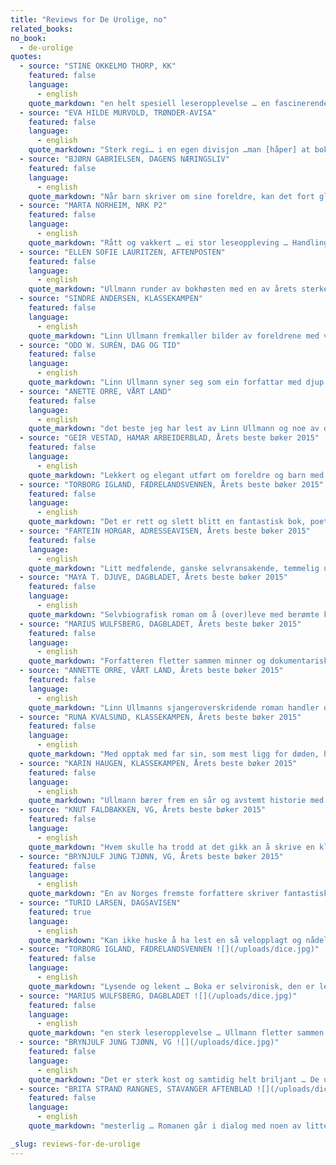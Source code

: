 ```yaml
---
title: "Reviews for De Urolige, no"
related_books:
no_book:
  - de-urolige
quotes:
  - source: "STINE OKKELMO THORP, KK"
    featured: false
    language:
      - english
    quote_markdown: "en helt spesiell leseropplevelse … en fascinerende historie … en enestående god roman"
  - source: "EVA HILDE MURVOLD, TRØNDER-AVISA"
    featured: false
    language:
      - english
    quote_markdown: "Sterk regi… i en egen divisjon …man [håper] at boken ikke skal ta slutt. Hver linje fylles med innhold og sterk tilstedeværelse, alvor og humor side om side, uanstrengt og formfullendt."
  - source: "BJØRN GABRIELSEN, DAGENS NÆRINGSLIV"
    featured: false
    language:
      - english
    quote_markdown: "Når barn skriver om sine foreldre, kan det fort gli over i anklagens form. Ullmann dveler i stedet ved utilgjengeligheten på en måte som gir interessante betraktninger … en formsikker og overbevisende fortelling om hukommelse, tilhørighet og foreldre"
  - source: "MARTA NORHEIM, NRK P2"
    featured: false
    language:
      - english
    quote_markdown: "Rått og vakkert … ei stor leseoppleving … Handlinga er altså strengt tilskoren, og det er nettopp dette som gjer historia så sterk … Den fine balansen mellom det almenne og det heilt spesifikke får denne romanen til å dirre av intensitet. Forfattaren unngår elegant å snuble ned i dei openberre fallgruvene som finst når eit barn skal skrive om sine kjente foreldre … De urolige er ei raus og klok forteljing om vanskelege, rare, fine, rå og uuthaldelege ting som skjer mellom familiemedlemmer"
  - source: "ELLEN SOFIE LAURITZEN, AFTENPOSTEN"
    featured: false
    language:
      - english
    quote_markdown: "Ullmann runder av bokhøsten med en av årets sterkeste beretninger … Bak nydelige setninger skjuler det seg komplekse følelser og smertefulle opplevelser … Det er en modig beretning, hele tiden balanserende mellom det vakre og det groteske … en rørende og kjærlig bok, som får leseren til å tenke tilbake på sine egne minner, huske på bortgjemte historier. Og det er vel noe av det fineste litteraturen kan gjøre?"
  - source: "SINDRE ANDERSEN, KLASSEKAMPEN"
    featured: false
    language:
      - english
    quote_markdown: "Linn Ullmann fremkaller bilder av foreldrene med virtuos teknikk … Hoppene i tid gjør at Ullmann kan lage poesi av minner uten at det blir for påtrengende i den lette prosaen. Skjedde ting én gang, eller flere? Varte de en hel barndom? Språket er uhyre elegant, innimellom ekstraordinært. Jeg imponeres av hvordan hun uanstrengt kan skifte tema brått midt i et luntende avsnitt. Sidelange setninger manøvreres med små åndedrag."
  - source: "ODD W. SURÉN, DAG OG TID"
    featured: false
    language:
      - english
    quote_markdown: "Linn Ullmann syner seg som ein forfattar med djup innsikt i korleis born ser føresetnadene som universelle kjensgjerningar, til blikket ho har på dei vaksne som ikkje har funne ut kva det tyder å vera vaksen"
  - source: "ANETTE ORRE, VÅRT LAND"
    featured: false
    language:
      - english
    quote_markdown: "det beste jeg har lest av Linn Ullmann og noe av det beste jeg har lest i år…lysende god skjønnlitteratur… Fortellingen flyter så lett at det føles som om den ikke kunne vært fortalt på noen annen måte…Steder og stemninger skildres med en unik tilstedeværelse som gjør at de fester seg i bevisstheten seg og blander seg med ens egne minne"
  - source: "GEIR VESTAD, HAMAR ARBEIDERBLAD, Årets beste bøker 2015"
    featured: false
    language:
      - english
    quote_markdown: "Lekkert og elegant utført om foreldre og barn med selvbiografisk preg. En bestselger i årets siste måned."
  - source: "TORBORG IGLAND, FÆDRELANDSVENNEN, Årets beste bøker 2015"
    featured: false
    language:
      - english
    quote_markdown: "Det er rett og slett blitt en fantastisk bok, poetisk, selvironisk, leken og fullstendig blottet for jåleri."
  - source: "FARTEIN HORGAR, ADRESSEAVISEN, Årets beste bøker 2015"
    featured: false
    language:
      - english
    quote_markdown: "Litt medfølende, ganske selvransakende, temmelig utleverende og svært velskrevet om det å være barn i en oppløst kunstnerfamilie."
  - source: "MAYA T. DJUVE, DAGBLADET, Årets beste bøker 2015"
    featured: false
    language:
      - english
    quote_markdown: "Selvbiografisk roman om å (over)leve med berømte kunstnerforeldre. Ullmann har aldri vært bedre. Her er hun sårbar, morsom, poetisk, tenksom, rå og ømhjertet. Et rørende og uendelig nyansert stykke fortellerkunst."
  - source: "MARIUS WULFSBERG, DAGBLADET, Årets beste bøker 2015"
    featured: false
    language:
      - english
    quote_markdown: "Forfatteren fletter sammen minner og dokumentarisk materiale med utsøkt letthet i sin gripende og inngående roman om sine berømte foreldre. Særlig de kjærlige skildringene av den aldrende Ingmar Bergmann er fornøyelige og rørende. Årets «selvbiografiske»."
  - source: "ANNETTE ORRE, VÅRT LAND, Årets beste bøker 2015"
    featured: false
    language:
      - english
    quote_markdown: "Linn Ullmanns sjangeroverskridende roman handler om å vokse opp med to av Skandinavias største kunstnere som foreldre. Den er vakker, morsom, ekstremt velskrevet og umulig å legge fra seg"
  - source: "RUNA KVALSUND, KLASSEKAMPEN, Årets beste bøker 2015"
    featured: false
    language:
      - english
    quote_markdown: "Med opptak med far sin, som mest ligg for døden, har Linn Ullmann laga eit verknadsfullt utgangspunkt for ein roman om ein barndom og ein liten, splitta familie med urolege menneske"
  - source: "KARIN HAUGEN, KLASSEKAMPEN, Årets beste bøker 2015"
    featured: false
    language:
      - english
    quote_markdown: "Ullmann bærer frem en sår og avstemt historie med høy presisjon. Bokas språk og rytme er så god at du bare vil være i den så lenge du kan"
  - source: "KNUT FALDBAKKEN, VG, Årets beste bøker 2015"
    featured: false
    language:
      - english
    quote_markdown: "Hvem skulle ha trodd at det gikk an å skrive en klarsynt, klok og distansert, men samtidig varm og inderlig fortelling om en oppvekst med et par foreldre som Liv Ullmann og Ingmar Bergman, nå i disse Knausgård-tider? Linn Ullmann har gjort det, og det er imponerende og meget leseverdig"
  - source: "BRYNJULF JUNG TJØNN, VG, Årets beste bøker 2015"
    featured: false
    language:
      - english
    quote_markdown: "En av Norges fremste forfattere skriver fantastisk og nesten magisk om sine berømte foreldre og sin egen oppvekst"
  - source: "TURID LARSEN, DAGSAVISEN"
    featured: true
    language:
      - english
    quote_markdown: "Kan ikke huske å ha lest en så velopplagt og nådeløst vittig Linn Ullmann … Det er overskuddet og kreativiteten, sanseligheten og den nådeløse humoren som preger sidene i denne nesten berusende velskrevne romanen…Det er dristighet og klarøydhet i forfatterens refleksjoner og erindringer, aldri snev av idyllisering…en overbevisende og modig roman"
  - source: "TORBORG IGLAND, FÆDRELANDSVENNEN ![](/uploads/dice.jpg)"
    featured: false
    language:
      - english
    quote_markdown: "Lysende og lekent … Boka er selvironisk, den er leken. Den er full av referanser til film, musikk og litteratur. Den er alvorlig og dypt rørende. Ikke én setning er uten mening. Og når du lukker den, er det naturligvis deg selv du har sett. Denne boka blir stående lenge, som én av de få"
  - source: "MARIUS WULFSBERG, DAGBLADET ![](/uploads/dice.jpg)"
    featured: false
    language:
      - english
    quote_markdown: "en sterk leseropplevelse … Ullmann fletter sammen minner og dokumentarisk materiale, fantasier og refleksjoner med utsøkt letthet … en gripende beretning av det uvanlige slaget … i skildringene av farens vei inn i alderdommen og døden blir ordene som glødende morild i mørkt vann … Under lesingen tok jeg meg flere ganger i å tenke på Joan Didions flytende skildringer av sitt sorgarbeid i Et år med magisk tenkning. Det vil ikke forundre meg om også De urolige blir en internasjonal bestselger"
  - source: "BRYNJULF JUNG TJØNN, VG ![](/uploads/dice.jpg)"
    featured: false
    language:
      - english
    quote_markdown: "Det er sterk kost og samtidig helt briljant … De urolige er i sjanger, format og innhold et uvanlig ambisiøst prosjekt, og takket være Ullmanns talent har hun evnen til å komponere og klippe det hele sammen … Det kreves en gudbenådet talent for å lykkes med et prosjekt som dette … det er blitt en briljant roman. Ullmanns språk, hennes evne til å få alt til å dirre, til å selv gjøre poesi ut av farens føtter under hans dødsleie, gjør at hun opererer på et helt annet nivå enn de aller fleste norske samtidsforfattere"
  - source: "BRITA STRAND RANGNES, STAVANGER AFTENBLAD ![](/uploads/dice.jpg)"
    featured: false
    language:
      - english
    quote_markdown: "mesterlig … Romanen går i dialog med noen av litteraturens fremste forbilder, som Proust og Beckett, men Ullmann er en forfatter av et kaliber som makter å skape et refleksjonsrom med disse tekstene, ikke et ekkokammer … en av årets aller beste bøker."

_slug: reviews-for-de-urolige
---
```

